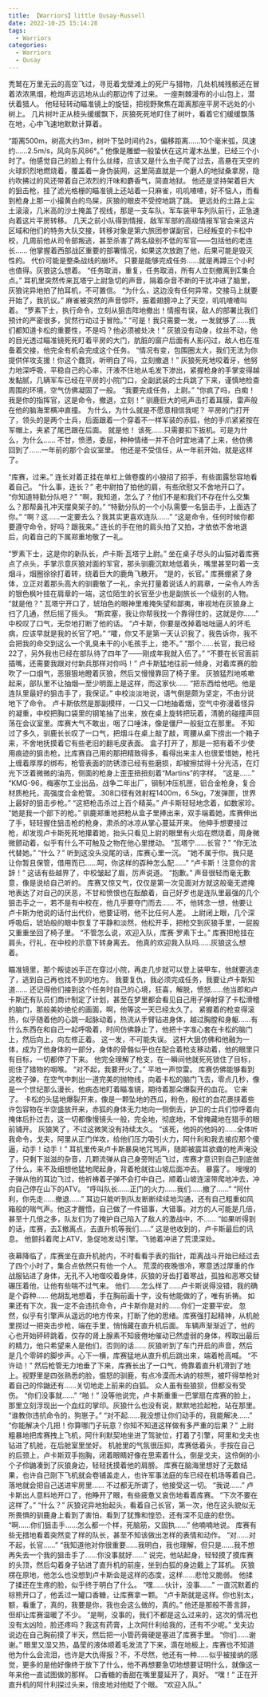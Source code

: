 ```yaml
---
title: 【Warriors】little Qusay·Russell
date: 2022-10-25 15:14:28
tags:
  - Warriors
categories:
  - Warriors
  - Qusay 
--- 
```

秃鹫在万里无云的高空飞过，寻觅着戈壁滩上的死尸与猎物，几处机械残骸还在冒着浓浓黑烟，枪炮声远远地从山的那边传了过来。
一座荆棘漫布的小山包上，潜伏着猎人。
他轻轻转动瞄准镜上的旋钮，把视野聚焦在距离那座平房不远处的小树上。
几片树叶正从枝头缓缓飘下，灰狼死死地盯住了树叶，看着它们缓缓飘落在地，心中飞速地默默计算着。
<!-- more -->
“距离500m，树高大约3m，树叶下坠时间约2s，偏移距离……10个毫米弧，风速约……2.5m/s，风向东风86°。”
他像是雕塑一般蛰伏在这片灌木丛里，已经三个小时了。他感觉自己的脸上有什么丝缕，应该又是什么虫子爬了过去，高悬在天空的火球炽烈地燃烧着，覆盖着一身伪装网，这里简直就是一个磨人的地狱桑拿房，隐约吹拂过的风还带着自己浓烈的汗味和麝香气，简直地狱。
他还是坚持架着巨大的狙击枪，挂了滤光格栅的瞄准镜上还站着一只麻雀，叽叽喳喳，好不恼人，而看到枪身上那一小撮黄白的鸟屎，灰狼的眼皮不受控地跳了跳。
更远处的土路上尘土滚滚，几米高的沙土掩盖了视线，那是一支车队，军车装甲车列队前行，正急速向着这片平房转移。
几天之前小队得到情报，敌军军部的高级情报军官会来这片区域和他们的特务大队交接，转移对象是第六旅团参谋副官，已经叛变的卡松中校，几周前他从司令部叛逃，甚至杀害了两名级别不低的军官——包括他的老连长……
他掌握着西部战区重要的部署情况，如果这次放跑了他，后果可能是毁灭性的。
代价可能是整条战线的崩坏。
只要是能够完成任务……就是再蹲三个小时也值得。灰狼这么想着。
“任务取消，重复，任务取消，所有人立刻撤离到Σ集合点。”
耳机里突然传来瓦塔宁上尉急切的声音，隔着杂音不断的干扰冲进了脑里，灰狼诧异地拍了拍耳机，不可置信。
“为什么，这边没有任何异常，交接马上就要开始了，我抗议。”
麻雀被突然的声音惊吓，振着翅膀冲上了天空，叽叽喳喳叫着。
“罗素下士，执行命令，立刻从狙击阵地撤出！情报有误，敌人的部署比我们预计的严密很多，贸然行动过于冒险。”
“可是！我只需要一发，一发就够了……我们都知道卡松的重要性，不是吗？他必须被处决！”
灰狼没有动身，纹丝不动，他的目光透过瞄准镜死死盯着平房的大门，肮脏的窗户后面有人影闪过，敌人也在准备着交接，他完全有机会完成这个任务。
“情况有变，包围圈太大，我们无法为你提供佯攻支援！你这个蠢货，听明白了吗，立刻撤退！”
灰狼死死地咬着牙，他努力地深呼吸，平稳自己的心率，汗液不住地从毛发下渗出，紧握枪身的手掌变得越发黏腻，几辆军车已经在平房的小院门口，全副武装的士兵跳了下来，谨慎地检查周围的环境，空气仿佛凝固了一般。
“我要完成任务，上尉。”
“你疯了吗，白痴！我是你的指挥官，这是命令，撤退，立刻！”
驯鹿巨大的吼声击打着耳膜，雷声般在他的脑海里横冲直撞。
为什么，为什么就是不愿意相信我呢？
平房的门打开了，领头的是两个士兵，后面跟着一个穿着不一样军装的赤狐，他的手爪紧紧按在军帽上，夹紧了尾巴跟在后面。
就是他！
该死……只需要扣下扳机。可是为什么，为什么……
不甘，愤懑，委屈，种种情绪一并不合时宜地涌了上来，他仿佛回到了……一年前的那个会议室里。
他还是不受信任，从一年前开始，就是这样了。

“库赛，过来。”
连长对着正挂在单杠上做卷腹的小狼招了招手，有些面露愁容地看着自己。
“什么事，连长？”
老中尉拍了拍他的肩，有些欣慰又不舍地开口了。
“你知道特勤分队吧？”
“啊，我知道，怎么了？他们不是和我们不存在什么交集么？那帮鼻孔冲天摆臭架子的。”
“特勤分队的一个小队需要一名狙击手，上面选了你。”
“啊？这……一定要去么？我其实更喜欢连队……”
“这是命令，任何时候你都要遵守命令，好吗？跟我来。”
连长的手在他的肩头拍了又拍，才依依不舍地退后，向着自己的下属郑重地敬了一礼。

“罗素下士，这是你的新队长，卢卡斯·瓦塔宁上尉。”
坐在桌子尽头的山猫对着库赛点了点头，手掌示意灰狼对面的军官，那头驯鹿沉默地低着头，嘴里甚至叼着一支烟斗，烟圈徐徐打着转，绕着巨大的鹿角飞散开。
“是的，长官。”
库赛绷紧了身体，立正对着那头高大的驯鹿敬了一礼，余光打量着说话人的肩章，一朵令人咋舌的银色枫叶挂在肩章的一端，这位陌生的长官至少也是副旅长一个级别的人物。
“就是他？”
瓦塔宁开口了，琥珀色的眼神里难掩失望和鄙夷，审视地在灰狼身上扫了几通，然后摇了摇头。
“斯宾塞，我让你帮我找一个靠得住的，这就是你……”
中校叹了口气，无奈地打断了他的话。
“卢卡斯，你要是改掉着咄咄逼人的坏毛病，应该早就是我的长官了吧。”
“嚯，你又不是第一天认识我了，我告诉你，我不会把我的命交到这么一个乳臭未干的小毛孩手上，绝不。”
“那个……长官，我已经22了，另外我也已经在部队待了四年了——刚成年我就入伍了。”
“不要在长官面前插嘴，还需要我跟对付新兵那样对你吗！”
卢卡斯猛地往前一倾身，对着库赛的脸吹了一口烟气，恶狠狠地瞪着灰狼，然后又慢慢靠回了椅子里。
灰狼猛烈地咳嗽起来，部队里不让抽烟—至少明面上是这样，而这家伙……
“把东西给他吧。他是连队里最好的狙击手了，我保证。”
中校淡淡地说，语气倒是颇为坚定，不由分说地下了命令。
卢卡斯依然是那副模样，一口又一口地抽着烟，空气中弥漫着怪异的凝重，中校把胸口袋里的钢笔抽了出来，放在桌上旋转把玩着，清脆的碰撞声回荡在会议室里。库赛大气不敢出，咽了口唾沫，像是僵尸一般挺立在那里。
不知过了多久，驯鹿长长叹了一口气，把烟斗在桌上敲了敲，弯腰从桌下捞出一个箱子来，不舍地抚摸着它有些老旧的翻毛皮表面。
盒子打开了，那是一把有着不少使用痕迹的狙击枪，比库赛自己用的那把精致得多，看得出来主人也很爱惜她，枪托上缠着厚厚的绑布，枪管表面的防锈漆已经有些磨损，却被擦拭得十分光洁，在灯光下泛着微微的油亮，侧面的枪身上歪歪扭扭刻着“Martins”的字样。
“这是……”
“KMG-96，梅塞尔工业出品，战争二年出厂，钢制冲压机匣，铝合金枪身，复合材质枪托，高强度合金枪管。.308口径有效射程1400m，6.5kg，7发弹匣，世界上最好的狙击步枪。”
“这把枪击杀过上百个精英。”
卢卡斯轻轻地念着，如数家珍。
“她是我一个部下的枪。”
驯鹿郑重地把枪从盒子里捧出来，双手端着她，库赛伸出了手，轻轻握住狙击枪的枪身，肃杀的冰凉从掌心蔓延开来。
他伸手想要接过枪，却发现卢卡斯死死地攥着她，抬头只看见上尉的眼里有火焰在燃烧着，周身微微颤动着，似乎有什么不可触及之物在他心里搅动。
“瓦塔宁……长官？”
“你无法代替她。”
“什么？”
听到这没头没尾的话，库赛心里一沉。
“她不属于你。我只是让你暂且保管，借用而已……呵，你这样的孬种怎么配……”
“卢卡斯！注意你的言辞！”
这话有些越界了，中校皱起了眉，厉声说道。
“抱歉。”
声音很轻而毫无歉意，像是说给自己听的。
库赛又惊又气，仅仅是第一次见面对方就这般毫无遮掩地表达了对自己的厌恶，不甘和愤恨也在酝酿着，自己好歹也是连队里最强的几个狙击手之一，若不是有中校在，他几乎要夺门而去……
不，他转念一想，他要让卢卡斯为他说的话付出代价，他要证明，他不比任何人差。
上尉闭上眼，几个深呼吸后，琥珀般的眼中恢复了平静和淡然，他松开手，把枪交到灰狼手里，一屁股又重重坐回了椅子里。
“不管怎么说，欢迎入队，库赛·罗素下士。”
库赛把枪挂在肩头，行礼，在中校的示意下转身离去。
他真的欢迎我入队吗……灰狼这么想着。

瞄准镜里，那个叛徒凶手正在穿过小院，再走几步就可以登上装甲车，他就要逃走了，逃到自己再也找不到的地方。
我要复仇，我必须完成任务，我要让卢卡斯知道……
还记得他们接到这个任务时自己的心境，狂喜，解脱，愤怒……他当即和卢卡斯还有队员们商计制定了计划，甚至在梦里都会看见自己用子弹射穿了卡松滑稽的脑门，那般美妙绝伦的画面，啊，他等这一天已经太久了。
紧握着的枪变得滚热，似乎随着他的心跳一起脉动着，热流从手臂钻进身体，越过胸膛和身躯……有什么东西在和自己一起呼吸着，时间仿佛静止了，他把十字准心套在卡松的脑门上，然后向上，向左修正着。
这一发，不可能失误。
这杆大狙仿佛和他融为一体，成为了他身体的一部分，身体的骨骼似乎也在配合着枪支移动着，他的眼里只有目标，一切都停了下来。
他完全理解了枪支，在一瞬间他就死死锁住了目标，扼住了猎物的咽喉。
“对不起，我要开火了。”
平地一声惊雷。
库赛仿佛能够看到这枚子弹，在空气中刺出一道完美的抛物线，向着卡松的脑门飞去，零点几秒，像是一个世纪那么漫长，他病态地盯着瞄准镜，期待着那朵爆裂开的血花。
它来了。
卡松的头猛地爆裂开来，像是一颗坠地的西瓜，粉色，殷红的血花裹挟着些许包容物在半空盛放开来，赤狐的身体无力地向一侧倒去，护卫的士兵们惊呼着向掩体后扑过去，这一切都像慢镜头一般，完全地，彻底地，不曾掩藏地在猎手的眼前铺开。
灰狼笑了，不过这微笑没有持续太久。
“该死，他妈的他妈的……全体听我命令，戈夫，阿里从正门佯攻，给他们压力吸引火力，阿什利和我去接应那个傻逼，动手！动手！”
耳机里传来卢卡斯暴戾地咒骂声，随即被震耳欲聋的枪声淹没了，只剩下滋滋的杂音，几颗流弹从自己身旁附近飞过，库赛才意识到自己到底做了什么，来不及细想他猛地爬起身，背着枪就往山坡后面冲去。
暴露了。
嗖嗖的子弹从他的耳边飞过，他祈祷着子弹不会打中自己，顺着山坡连滚带爬地冲去，冲向自己停在山下的ATV。
“呼叫队长……正门的火力……我们……撤了……”
“阿什利，你先走……撤退……”
耳边只能听到队友断断续续地沟通，还有自己粗重如风箱般的喘气声。他这才醒悟，自己做了一件错事，大错事。对方的人可能是几倍，甚至十几倍之多，队友们为了掩护自己陷入了敌人的激战中，不……
“如果听得到的话，库赛，去Σ撤离点，去直升机等我们……”
这是他收到的，卢卡斯最后的讯息。
他颤抖着爬上ATV，急促地发动引擎。飞驰着冲进了荒漠深处。

夜幕降临了，库赛坐在直升机舱内，不时看看手表的指针，距离战斗开始已经过去了四个小时了，集合点依然只有他一个人。
荒漠的夜晚很冷，寒意透过厚重的作战服钻进了身体，无孔不入地噬咬着身体，灰狼的牙齿打着寒战，孤独和恶寒交替碾压着他，让他有些喘不过气来。
他们……怎么样了……卢卡斯说得没错，我的确是个孬种……
他胡乱地想着，手在胸前画十字，没有他能做的了，唯有祈祷。
如果还有下次，我一定不会违抗命令，卢卡斯你是对的……你们一定要平安。
忽然，似乎有引擎声从遥远的地方传来，打断了他的思绪。库赛强打起精神，从机舱里捞过一把突击步枪，端在手里，悄悄藏在直升机后面。
车辆声渐渐近了，他的心也开始砰砰跳着，仅存的肾上腺素不知疲倦地催动已然虚弱的身体，榨取出最后的精力，他只希望来人是他们，否则的话……
灰狼听到了车门开启的声音，然后是几个零碎的脚步声。心下一横，库赛猛地从直升机后跳出来，端着枪高喊。
“不许动！”
然后枪管无力地垂了下来，库赛长出了一口气，倚靠着直升机滑到了地上。视野里是四张熟悉的脸，愠怒的驯鹿，有点冷漠而木讷的棕熊，被吓得举枪对着自己的伶鼬还有……关切地走上前来的白狐。
众人虽有些狼狈，但都没有受伤。
“你们没事就……”
“啪！”
没等他说完，卢卡斯重重一巴掌扇在库赛的脸上，那里立刻浮现出一个血红的掌印。灰狼什么也没有说，默默地捡起枪，站在那里。
“谁教你违抗命令的，狗崽子。”
“对不起……我没想让你们动手的，我能解决……”
“你能解决个几把！你算哪门子玩意？你知不知道这样做有多严重的后果？”
上尉粗暴地把库赛拽上飞机，阿什利默契地坐进了驾驶位，打着了引擎，阿里和戈夫也钻进了机舱，在后舱室里坐好。
机舱里的气氛很压抑，库赛低着头，手按在自己的后颈上，卢卡斯双手抱胸，闭着眼睛好像在思索着什么，倒是戈夫，这伶俐的小个子伶鼬凑到了灰狼身边，轻轻抚摸着他的肩膀。
库赛在脑海里想好了无数结果，也许自己刚下飞机就会卷铺盖走人，也许军事法庭的车已经在机场等着自己，落地就会把自己送进牢房里……
不过都无所谓了，他接受这一切。
“我说……”
卢卡斯出人意料地开口了，他睁开了眼，有些疲惫又哀伤地看着库赛。
“下次不要在这样了。”
“什么？”
灰狼诧异地抬起头，看着自己长官，第一次，他在这头貌似无所畏惧的驯鹿身上看到了害怕，看到了犹豫和惶恐，还有深不见底的悲伤。
“啊……你们狙击手……怎么都一个样，死脑筋，又固执……”
他喃喃地说。
库赛有些无措地看着突然变了样的队长，甚至不知该做出怎样的表情和动作。
“对……对不起，长官……”
“我知道他对你很重要……我明白，我也理解，但只是……我不想再失去一个我的狙击手了……你没事就好……”
说完，他站起身，轻轻摸了摸库赛的头顶，然后勾着身子钻进了直升机的前座，坐到白狐的身边戴上了耳机。
灰狼楞在原地，他怎么也没想到卢卡斯会是这样的态度，这样……悲怆又脆弱。
他揉了揉还在生疼的脸，似乎终于明白了什么。
“嘿……伙计，没事……”
一直沉默着的棕熊开口了，他丢过一罐口香糖，让库赛拿一颗。
“卢卡斯就是这样。你也别太，额，看重了，真的，我要是你，我也会这么做的，真的。”
他还是那般不善言辞，但却让库赛温暖了不少。
“是啊，没事的，我们不都是这么过来的，这次的情况也没有太凶险，脸还疼吗？我这有药膏，上次阿什利给我的，还有不少呢。”
戈夫边说边在自己胸前摸了半天，然后把一小管药膏硬是塞进了库赛手里。
“你们……谢谢。”
眼里又湿又热，晶莹的液体顺着毛发流了下来，滴在地板上，库赛也不知道他为什么会流泪，也许是大仇得报？不，不尽然，他还有一种……似乎被接纳的感觉，更多的是他好像终于放下了什么，他不再想要急切地想要证明什么，就像这一年来他一直试图做的那样。
口香糖的香甜在嘴里蔓延开了，真好。
“嘿！”
正在开直升机的阿什利探过头来，俏皮地对他眨了个眼。
“欢迎入队。”


